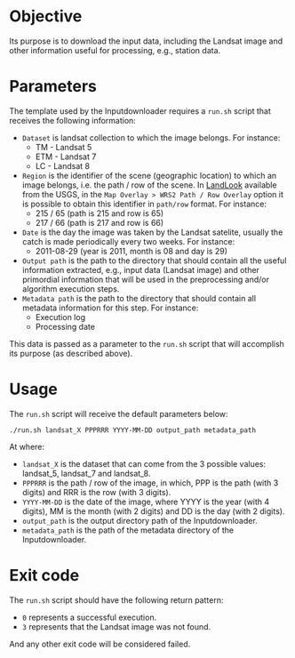 # Objective
Its purpose is to download the input data, including the Landsat image and other information useful for processing, e.g., station data.

# Parameters
The template used by the Inputdownloader requires a `run.sh` script that receives the following information:
- `Dataset` is landsat collection to which the image belongs. For instance:
  - TM - Landsat 5
  - ETM - Landsat 7
  - LC - Landsat 8
- `Region` is the identifier of the scene (geographic location) to which an image belongs, i.e. the path / row of the scene. In [LandLook](https://landlook.usgs.gov/viewer.html) available from the USGS, in the `Map Overlay > WRS2 Path / Row Overlay` option it is possible to obtain this identifier in `path/row` format. For instance:
  -  215 / 65 (path is 215 and row is 65)
  -  217 / 66 (path is 217 and row is 66)
- `Date` is the day the image was taken by the Landsat satelite, usually the catch is made periodically every two weeks. For instance:
  - 2011-08-29 (year is 2011, month is 08 and day is 29)
- `Output path` is the path to the directory that should contain all the useful information extracted, e.g., input data (Landsat image) and other primordial information that will be used in the preprocessing and/or algorithm execution steps.
- `Metadata path` is the path to the directory that should contain all metadata information for this step. For instance:
  - Execution log
  - Processing date

This data is passed as a parameter to the `run.sh` script that will accomplish its purpose (as described above).

# Usage
The `run.sh` script will receive the default parameters below:
```
./run.sh landsat_X PPPRRR YYYY-MM-DD output_path metadata_path
```
At where:
- `landsat_X` is the dataset that can come from the 3 possible values: landsat_5, landsat_7 and landsat_8.
- `PPPRRR` is the path / row of the image, in which, PPP is the path (with 3 digits) and RRR is the row (with 3 digits).
- `YYYY-MM-DD` is the date of the image, where YYYY is the year (with 4 digits), MM is the month (with 2 digits) and DD is the day (with 2 digits).
- `output_path` is the output directory path of the Inputdownloader.
- `metadata_path` is the path of the metadata directory of the Inputdownloader.

# Exit code
The `run.sh` script should have the following return pattern:
- `0` represents a successful execution.
- `3` represents that the Landsat image was not found.

And any other exit code will be considered failed.